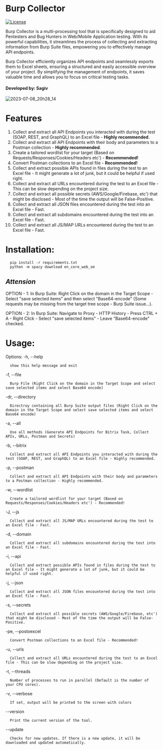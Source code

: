 # Burp Collector
[![License](https://img.shields.io/badge/License-MIT-blue.svg)](https://opensource.org/licenses/MIT)

Burp Collector is a multi-processing tool that is specifically designed to aid Pentesters and Bug Hunters in Web/Mobile Application testing. With its powerful capabilities, it streamlines the process of collecting and extracting information from Burp Suite files, empowering you to effectively manage API endpoints.

Burp Collector efficiently organizes API endpoints and seamlessly exports them to Excel sheets, ensuring a structured and easily accessible overview of your project. By simplifying the management of endpoints, it saves valuable time and allows you to focus on critical testing tasks.
#### Developed by: Sagiv
![2023-07-08_20h28_14](https://github.com/sAjibuu/Burp_Collector/assets/81802295/a1839b35-e73b-4917-a762-7a3322e49a34)
# Features
1. Collect and extract all API Endpoints you interacted with during the test (SOAP, REST, and GraphQL) to an Excel file - **Highly recommended**.
2.  Collect and extract all API Endpoints with their body and parameters to a Postman collection - **Highly recommended**.
3. Create a tailored wordlist for your target (Based on Requests/Responses/Cookies/Headers etc') - **Recommended!**
4. Convert Postman collections to an Excel file - **Recommended!**
5. Collect and extract possible APIs found in files during the test to an Excel file - It might generate a lot of junk, but it could be helpful if used right.
6. Collect and extract all URLs encountered during the test to an Excel file - This can be slow depending on the project size.
7. Collect and extract all possible secrets (AWS/Google/Firebase, etc') that might be disclosed - Most of the time the output will be False-Positive.
8. Collect and extract all JSON files encountered during the test into an Excel file - Fast.
9. Collect and extract all subdomains encountered during the test into an Excel file - Fast.
10. Collect and extract all JS/MAP URLs encountered during the test to an Excel file - Fast.

# Installation: 

      pip install -r requirements.txt
      python -m spacy download en_core_web_sm

## ***Attension***

OPTION - 1: In Burp Suite: Right Click on the domain in the Target Scope - Select "save selected items" and then select "Base64-encode" (Some requests may be missing from the target tree scope - Burp Suite issue...).

OPTION - 2: In Burp Suite: Navigate to Proxy - HTTP History - Press CTRL + A - Right Click - Select "save selected items" - Leave "Base64-encode" checked.

# Usage:

Options:
  -h, --help            
  
      show this help message and exit
  
  -f, --file  
  
      Burp File (Right Click on the domain in the Target Scope and select save selected items and select Base64 encode)

  -dr, --directory  
  
      Directroy containing all Burp Suite output files (Right Click on the domain in the Target Scope and select save selected items and select Base64 encode)
      
  -a, --all  
  
      Use all methods (Generate API Endpoints for Bitrix Task, Collect APIs, URLs, Postman and Secrets)
      
  -b, --bitrix  
  
      Collect and extract all API Endpoints you interacted with during the test (SOAP, REST, and GraphQL) to an Excel file - Highly recommended.
      
   -p, --postman  
  
      Collect and extract all API Endpoints with their body and parameters to a Postman collection - Highly recommended.
  
   -w, --wordlist  
  
      Create a tailored wordlist for your target (Based on Requests/Responses/Cookies/Headers etc') - Recommended!
   
   -J, --js 
  
      Collect and extract all JS/MAP URLs encountered during the test to an Excel file - Fast.
      
   -d, --domain
  
      Collect and extract all subdomains encountered during the test into an Excel file - Fast.
      
  -i, --api  
  
      Collect and extract possible APIs found in files during the test to an Excel file - It might generate a lot of junk, but it could be helpful if used right.
      
   -j, --json  
  
      Collect and extract all JSON files encountered during the test into an Excel file - Fast.   
      
  -s, --secrets  
  
      Collect and extract all possible secrets (AWS/Google/Firebase, etc') that might be disclosed - Most of the time the output will be False-Positive.
      
  -pe, --postoexcel  
  
      Convert Postman collections to an Excel file - Recommended! 
      
  -u, --urls  
  
      Collect and extract all URLs encountered during the test to an Excel file - This can be slow depending on the project size.
      
  -t, --threads  
  
      Number of processes to run in parallel (Default is the number of your CPU cores).
      
  -v, --verbose  
  
      If set, output will be printed to the screen with colors 
      
  --version  
  
      Print the current version of the tool.     
      
  --update
  
      Checks for new updates. If there is a new update, it will be downloaded and updated automatically.     
